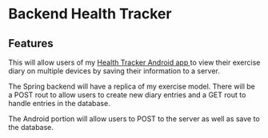 # Backend Health Tracker

## Features

This will allow users of my <a href="https://github.com/JessZuchowski/health_tracker/tree/master/HealthTrack"> Health Tracker Android app </a> to view their exercise diary on multiple devices by saving their information to a server.

The Spring backend will have a replica of my exercise model. There will be a POST rout to allow users to create new diary entries and a GET rout to handle entries in the database. 

The Android portion will allow users to POST to the server as well as save to the database. 